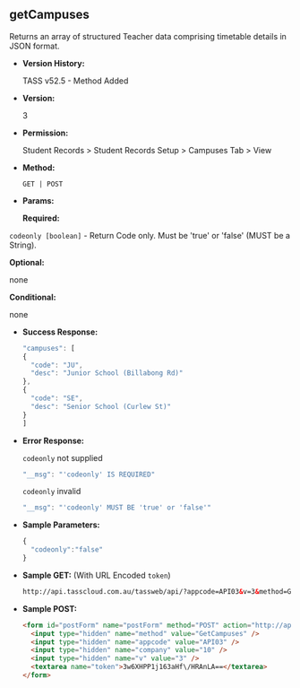 **getCampuses**
----
  Returns an array of structured Teacher data comprising timetable details in JSON format.
  
* **Version History:**

  TASS v52.5 - Method Added

* **Version:**

  3

* **Permission:**

  Student Records > Student Records Setup > Campuses Tab > View

* **Method:**

  `GET | POST`
  
*  **Params:**

   **Required:**
 
  `codeonly [boolean]` - Return Code only. Must be 'true' or 'false' (MUST be a String).

   **Optional:**

  none

   **Conditional:**

  none

* **Success Response:**

    ```javascript
    "campuses": [
    {
      "code": "JU",
      "desc": "Junior School (Billabong Rd)"
    },
    {
      "code": "SE",
      "desc": "Senior School (Curlew St)"
    }
  ]
    ```
 
* **Error Response:**

    `codeonly` not supplied
    ```javascript
    "__msg": "'codeonly' IS REQUIRED"
    ```

    `codeonly` invalid
    ```javascript
    "__msg": "'codeonly' MUST BE 'true' or 'false'" 
    ```
    
* **Sample Parameters:**

  ```javascript
  {
    "codeonly":"false"
  }
  ```

* **Sample GET:** (With URL Encoded `token`)

  ```HTML
  http://api.tasscloud.com.au/tassweb/api/?appcode=API03&v=3&method=GetCampuses&token=3w6XHPP1j163aHf%2FHRAnLA%3D%3D&company=10
  ```
  
* **Sample POST:**

  ```HTML
  <form id="postForm" name="postForm" method="POST" action="http://api.tasscloud.com.au/tassweb/api/">
    <input type="hidden" name="method" value="GetCampuses" />
    <input type="hidden" name="appcode" value="API03" />
    <input type="hidden" name="company" value="10" />
    <input type="hidden" name="v" value="3" />
    <textarea name="token">3w6XHPP1j163aHf\/HRAnLA==</textarea>
  </form>
  ```